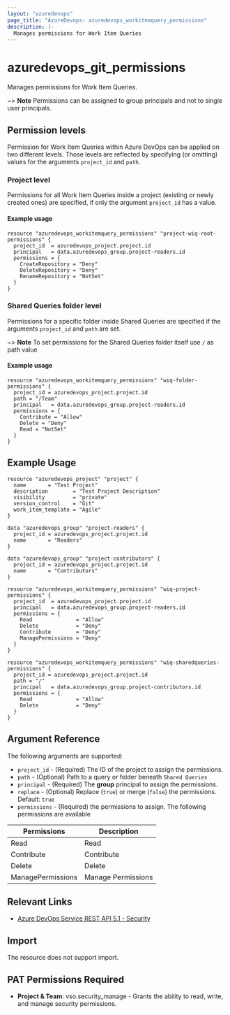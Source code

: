 ```yaml
---
layout: "azuredevops"
page_title: "AzureDevops: azuredevops_workitemquery_permissions"
description: |-
  Manages permissions for Work Item Queries
---
```


# azuredevops_git_permissions

Manages permissions for Work Item Queries. 

~> **Note** Permissions can be assigned to group principals and not to single user principals.

## Permission levels

Permission for Work Item Queries within Azure DevOps can be applied on two different levels.
Those levels are reflected by specifying (or omitting) values for the arguments `project_id` and `path`.

### Project level

Permissions for all Work Item Queries inside a project (existing or newly created ones) are specified, if only the argument `project_id` has a value.

#### Example usage

```hcl
resource "azuredevops_workitemquery_permissions" "project-wiq-root-permissions" {
  project_id  = azuredevops_project.project.id  
  principal   = data.azuredevops_group.project-readers.id
  permissions = {
    CreateRepository = "Deny"
    DeleteRepository = "Deny"
    RenameRepository = "NotSet"
  }
}
```

### Shared Queries folder level

Permissions for a specific folder inside Shared Queries are specified if the arguments `project_id` and `path` are set.

~> **Note** To set permissions for the Shared Queries folder itself use `/` as path value

#### Example usage

```hcl
resource "azuredevops_workitemquery_permissions" "wiq-folder-permissions" {
  project_id = azuredevops_project.project.id
  path = "/Team"
  principal   = data.azuredevops_group.project-readers.id
  permissions = {
    Contribute = "Allow"
    Delete = "Deny"
    Read = "NotSet"
  }
}
```

## Example Usage

```hcl
resource "azuredevops_project" "project" {
  name       = "Test Project"
  description        = "Test Project Description"
  visibility         = "private"
  version_control    = "Git"
  work_item_template = "Agile"
}

data "azuredevops_group" "project-readers" {
  project_id = azuredevops_project.project.id
  name       = "Readers"
}

data "azuredevops_group" "project-contributors" {
  project_id = azuredevops_project.project.id
  name       = "Contributors"
}

resource "azuredevops_workitemquery_permissions" "wiq-project-permissions" {
  project_id  = azuredevops_project.project.id
  principal   = data.azuredevops_group.project-readers.id
  permissions = {
    Read              = "Allow"
    Delete            = "Deny"
    Contribute        = "Deny"
    ManagePermissions = "Deny"
  }
}

resource "azuredevops_workitemquery_permissions" "wiq-sharedqueries-permissions" {
  project_id = azuredevops_project.project.id
  path = "/"
  principal   = data.azuredevops_group.project-contributors.id
  permissions = {
    Read              = "Allow"
    Delete            = "Deny"
  }
}

```

## Argument Reference

The following arguments are supported:

* `project_id` - (Required) The ID of the project to assign the permissions.
* `path` - (Optional) Path to a query or folder beneath `Shared Queries`
* `principal` - (Required) The **group** principal to assign the permissions.
* `replace` - (Optional) Replace (`true`) or merge (`false`) the permissions. Default: `true`
* `permissions` - (Required) the permissions to assign. The following permissions are available

| Permissions              | Description                        |
|--------------------------|------------------------------------|
| Read                     | Read                               |
| Contribute               | Contribute                         |
| Delete                   | Delete                             |
| ManagePermissions        | Manage Permissions                 |

## Relevant Links

* [Azure DevOps Service REST API 5.1 - Security](https://docs.microsoft.com/en-us/rest/api/azure/devops/security/?view=azure-devops-rest-5.1)

## Import

The resource does not support import.

## PAT Permissions Required

- **Project & Team**: vso.security_manage - Grants the ability to read, write, and manage security permissions.
